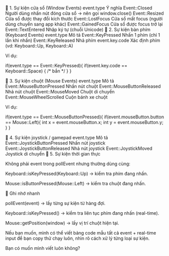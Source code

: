 🔹 1. Sự kiện cửa sổ (Window Events)
event.type	Ý nghĩa
Event::Closed                                  	Người dùng nhấn nút đóng cửa sổ → nên gọi window.close()
Event::Resized                                 	Cửa sổ được thay đổi kích thước
Event::LostFocus                              	Cửa sổ mất focus (người dùng chuyển sang app khác)
Event::GainedFocus	                            Cửa sổ được focus trở lại
Event::TextEntered                             	Nhập ký tự (chuỗi Unicode)
🔹 2. Sự kiện bàn phím (Keyboard Events)
event.type	                                    Mô tả
Event::KeyPressed	                              Nhấn 1 phím (chỉ 1 lần khi nhấn)
Event::KeyReleased	                            Nhả phím
event.key.code	                                Xác định phím (vd: Keyboard::Up, Keyboard::A)

Ví dụ:

if(event.type == Event::KeyPressed){
    if(event.key.code == Keyboard::Space) { /* bắn */ }
}

🔹 3. Sự kiện chuột (Mouse Events)
event.type	Mô tả
Event::MouseButtonPressed	                                    Nhấn nút chuột
Event::MouseButtonReleased	                                  Nhả nút chuột
Event::MouseMoved                                           	Chuột di chuyển
Event::MouseWheelScrolled	                                    Cuộn bánh xe chuột

Ví dụ:

if(event.type == Event::MouseButtonPressed){
    if(event.mouseButton.button == Mouse::Left){
        int x = event.mouseButton.x;
        int y = event.mouseButton.y;
    }
}

🔹 4. Sự kiện joystick / gamepad
event.type	Mô tả
Event::JoystickButtonPressed	                             Nhấn nút joystick
Event::JoystickButtonReleased	                             Nhả nút joystick
Event::JoystickMoved	                                     Joystick di chuyển
🔹 5. Sự kiện thời gian thực

Không phải event trong pollEvent nhưng thường dùng cùng:

Keyboard::isKeyPressed(Keyboard::Up)                          → kiểm tra phím đang nhấn.

Mouse::isButtonPressed(Mouse::Left)                           → kiểm tra chuột đang nhấn.

🔹 Ghi nhớ nhanh

pollEvent(event)                          → lấy từng sự kiện từ hàng đợi.

Keyboard::isKeyPressed()                  → kiểm tra liên tục phím đang nhấn (real-time).

Mouse::getPosition(window)                → lấy vị trí chuột hiện tại.

Nếu bạn muốn, mình có thể viết bảng code mẫu tất cả event + real-time input để bạn copy thử chạy luôn, nhìn rõ cách xử lý từng loại sự kiện.

Bạn có muốn mình viết luôn không?
